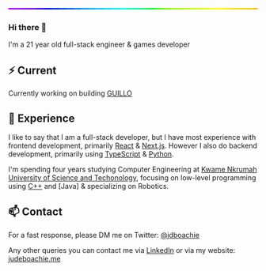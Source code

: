 <img style="width:100%;height:3px;" src="./bar.gif" />

### Hi there 👋

I'm a 21 year old full-stack engineer & games developer

## ⚡️ Current

Currently working on building [GUILLO](https://guillo.vercel.app/)

## 💎 Experience

I like to say that I am a full-stack developer, but I have most experience with frontend development, primarily [React](https://reactjs.org/) & [Next.js](https://nextjs.org/). However I also do backend development, primarily using [TypeScript](https://www.typescriptlang.org/) & [Python](https://www.rust-lang.org/).

I'm spending four years studying Computer Engineering at [Kwame Nkrumah University of Science and Techonology](https://www.knust.edu.gh/), focusing on low-level programming using [C++](https://www.cplusplus.com/) and [Java] & specializing on Robotics.

## 📫 Contact

For a fast response, please DM me on Twitter: [@jdboachie](https://twitter.com/direct_messages/create/jdboachie) 

Any other queries you can contact me via [LinkedIn](https://www.linkedin.com/in/nurodev) or via my website: [judeboachie.me](https://judeboachie.me/contact)

<!-- copied from nuro.dev -->
